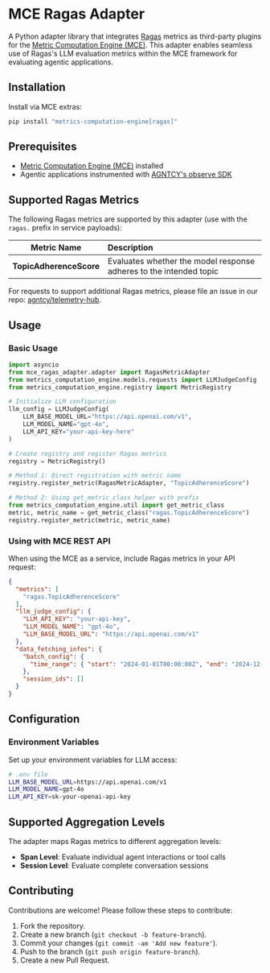 # MCE Ragas Adapter

A Python adapter library that integrates [Ragas](https://github.com/explodinggradients/ragas) metrics as third-party plugins for the [Metric Computation Engine (MCE)](https://github.com/agntcy/telemetry-hub/tree/main/metrics_computation_engine). This adapter enables seamless use of Ragas's LLM evaluation metrics within the MCE framework for evaluating agentic applications.

## Installation

Install via MCE extras:
```bash
pip install "metrics-computation-engine[ragas]"
```


## Prerequisites

- [Metric Computation Engine (MCE)](https://github.com/agntcy/telemetry-hub/tree/main/metrics_computation_engine) installed
- Agentic applications instrumented with [AGNTCY's observe SDK](https://github.com/agntcy/observe)

## Supported Ragas Metrics

The following Ragas metrics are supported by this adapter (use with the `ragas.` prefix in service payloads):

| Metric Name | Description |
| :---------: | :---------- |
| **TopicAdherenceScore** | Evaluates whether the model response adheres to the intended topic |

For requests to support additional Ragas metrics, please file an issue in our repo: [agntcy/telemetry-hub](https://github.com/agntcy/telemetry-hub).

## Usage

### Basic Usage

```python
import asyncio
from mce_ragas_adapter.adapter import RagasMetricAdapter
from metrics_computation_engine.models.requests import LLMJudgeConfig
from metrics_computation_engine.registry import MetricRegistry

# Initialize LLM configuration
llm_config = LLMJudgeConfig(
    LLM_BASE_MODEL_URL="https://api.openai.com/v1",
    LLM_MODEL_NAME="gpt-4o",
    LLM_API_KEY="your-api-key-here"
)

# Create registry and register Ragas metrics
registry = MetricRegistry()

# Method 1: Direct registration with metric name
registry.register_metric(RagasMetricAdapter, "TopicAdherenceScore")

# Method 2: Using get_metric_class helper with prefix
from metrics_computation_engine.util import get_metric_class
metric, metric_name = get_metric_class("ragas.TopicAdherenceScore")
registry.register_metric(metric, metric_name)
```

### Using with MCE REST API

When using the MCE as a service, include Ragas metrics in your API request:

```json
{
  "metrics": [
    "ragas.TopicAdherenceScore"
  ],
  "llm_judge_config": {
    "LLM_API_KEY": "your-api-key",
    "LLM_MODEL_NAME": "gpt-4o",
    "LLM_BASE_MODEL_URL": "https://api.openai.com/v1"
  },
  "data_fetching_infos": {
    "batch_config": {
      "time_range": { "start": "2024-01-01T00:00:00Z", "end": "2024-12-31T23:59:59Z" }
    },
    "session_ids": []
  }
}
```

## Configuration

### Environment Variables

Set up your environment variables for LLM access:

```bash
# .env file
LLM_BASE_MODEL_URL=https://api.openai.com/v1
LLM_MODEL_NAME=gpt-4o
LLM_API_KEY=sk-your-openai-api-key
```

## Supported Aggregation Levels

The adapter maps Ragas metrics to different aggregation levels:

- **Span Level**: Evaluate individual agent interactions or tool calls
- **Session Level**: Evaluate complete conversation sessions

## Contributing

Contributions are welcome! Please follow these steps to contribute:

1. Fork the repository.
2. Create a new branch (`git checkout -b feature-branch`).
3. Commit your changes (`git commit -am 'Add new feature'`).
4. Push to the branch (`git push origin feature-branch`).
5. Create a new Pull Request.
